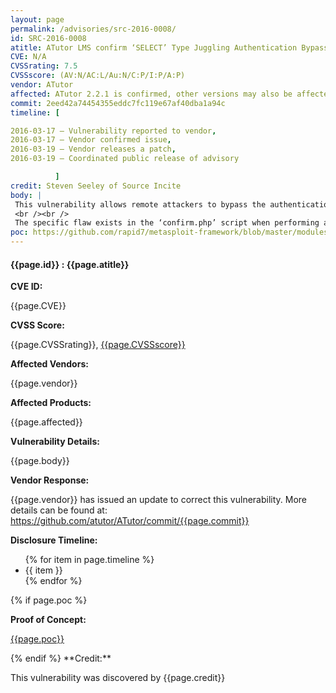 ```yaml
---
layout: page
permalink: /advisories/src-2016-0008/
id: SRC-2016-0008
atitle: ATutor LMS confirm ‘SELECT’ Type Juggling Authentication Bypass Vulnerability
CVE: N/A
CVSSrating: 7.5
CVSSscore: (AV:N/AC:L/Au:N/C:P/I:P/A:P)
vendor: ATutor
affected: ATutor 2.2.1 is confirmed, other versions may also be affected.
commit: 2eed42a74454355eddc7fc119e67af40dba1a94c
timeline: [

2016-03-17 – Vulnerability reported to vendor,
2016-03-17 – Vendor confirmed issue,
2016-03-19 – Vendor releases a patch,
2016-03-19 – Coordinated public release of advisory

          ]
credit: Steven Seeley of Source Incite
body: |
 This vulnerability allows remote attackers to bypass the authentication mechanism on vulnerable installations of ATutor.
 <br /><br />
 The specific flaw exists in the ‘confirm.php’ script when performing an automated login. The code uses a loose comparison when comparing the supplied ‘code’ variable with an influenced string value. An attacker can combine this with other vulnerabilities to achieve remote code execution.
poc: https://github.com/rapid7/metasploit-framework/blob/master/modules/exploits/linux/http/atutor_filemanager_traversal.rb
---
```


<h4><b>{{page.id}} : {{page.atitle}}</b></h4>

**CVE ID:**
<p class="cn">{{page.CVE}}</p>

**CVSS Score:**
<p class="cn">{{page.CVSSrating}}, <a href="https://nvd.nist.gov/cvss/v2-calculator?vector={{page.CVSSscore}}">{{page.CVSSscore}}</a></p>

**Affected Vendors:**
<p class="cn">{{page.vendor}}</p>

**Affected Products:**
<p class="cn">{{page.affected}}</p>

**Vulnerability Details:**
<p class="cn">{{page.body}}</p>

**Vendor Response:**
<p class="cn">{{page.vendor}} has issued an update to correct this vulnerability. More details can be found at: <a href="https://github.com/atutor/ATutor/commit/{{page.commit}}">https://github.com/atutor/ATutor/commit/{{page.commit}}</a></p>

**Disclosure Timeline:**
<ul class="cn">
{% for item in page.timeline %}
  <li>{{ item }}</li>
{% endfor %}
</ul>
{% if page.poc %}

**Proof of Concept:**
<p class="cn"><a href="{{page.poc}}">{{page.poc}}</a></p>
{% endif %}
**Credit:**
<p class="cn">This vulnerability was discovered by {{page.credit}}</p>
